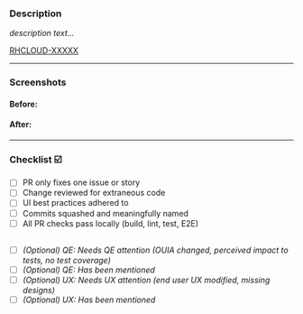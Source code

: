 ### Description
<!-- Must include 2-3 sentence summary of proposed changes -->
<!-- Must include links to impacted UI(s) or information regarding the impacted UI -->
<!-- Must include any relevant steps to reproduce (if not clear in tracked issue or story) -->
<!-- Must include RHCLOUD-XXXXXX link (if proposed change involves tracked issue or story) -->
_description text..._

[RHCLOUD-XXXXX](https://issues.redhat.com/browse/RHCLOUD-XXXXX)

---

### Screenshots
<!-- Before and after proposed changes is ideal -->
<!-- Any key UI permutations should be captured -->
<!-- Draw attention to the area of UI that has changed -->
#### Before:


#### After:


---

### Checklist ☑️
- [ ] PR only fixes one issue or story <!-- open new PR for others -->
- [ ] Change reviewed for extraneous code <!-- console statements, comments, files, incorrect file renaming (not using `git mv`), whitespace, etc. -->
- [ ] UI best practices adhered to <!-- TODO: add a link; responsiveness, input sanitization, prioritizing PatternFly and FEC, feature gating, etc. -->
- [ ] Commits squashed and meaningfully named <!-- (2-3 commits per PR maximum, 1 is ideal) -->
- [ ] All PR checks pass locally (build, lint, test, E2E)

##
- [ ] _(Optional) QE: Needs QE attention (OUIA changed, perceived impact to tests, no test coverage)_
- [ ] _(Optional) QE: Has been mentioned_
- [ ] _(Optional) UX: Needs UX attention (end user UX modified, missing designs)_
- [ ] _(Optional) UX: Has been mentioned_
##
